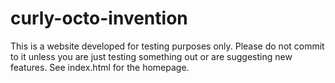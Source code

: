 # curly-octo-invention
This is a website developed for testing purposes only. Please do not commit to it unless you are just testing something out or are suggesting new features. See index.html for the homepage.